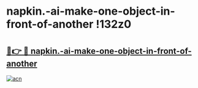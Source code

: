 # napkin.-ai-make-one-object-in-front-of-another !132z0

# <h2><a href="https://8esi1n.esa.edu.pl?title=napkin.-ai-make-one-object-in-front-of-another&ref=132z0">🔗👉 🔴 napkin.-ai-make-one-object-in-front-of-another</a></h2>

[![acn](https://github.com/user-attachments/assets/0f9c940e-d8b0-45ae-aac7-cd30a18b3e1c)](https://8esi1n.esa.edu.pl?title=napkin.-ai-make-one-object-in-front-of-another&ref=132z0)


